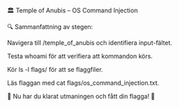🏛️ Temple of Anubis – OS Command Injection

🔍 Sammanfattning av stegen:

Navigera till /temple_of_anubis och identifiera input-fältet.

Testa whoami för att verifiera att kommandon körs.

Kör ls -l flags/ för att se flaggfiler.

Läs flaggan med cat flags/os_command_injection.txt.

🎯 Nu har du klarat utmaningen och fått din flagga! 🚀
